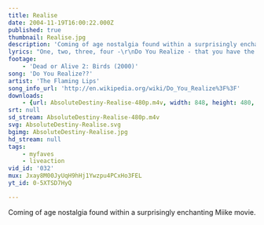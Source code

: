 ```yaml
---
title: Realise
date: 2004-11-19T16:00:22.000Z
published: true
thumbnail: Realise.jpg
description: 'Coming of age nostalgia found within a surprisingly enchanting Miike movie.'
lyrics: "One, two, three, four -\r\nDo You Realize - that you have the most beautiful face\r\nDo You Realize - we're floating in space -\r\nDo You Realize - that happiness makes you cry\r\nDo You Realize - that everyone you know someday will die\r\n\r\nAnd instead of saying all of your goodbyes - let them know\r\nYou realize that life goes fast\r\nIt's hard to make the good things last\r\nYou realize the sun don'-go down\r\nIt's just an illusion caused by the world spinning round\r\n\r\nDo You Realize - Oh - Oh - Oh\r\nDo You Realize - that everyone you know\r\nSomeday will die -\r\n\r\nAnd instead of saying all of your goodbyes - let them know\r\nYou realize that life goes fast\r\nIt's hard to make the good things last\r\nYou realize the sun don'-go down\r\nIt's just an illusion caused by the world spinning round\r\n\r\nDo You Realize - that you have the most beautiful face\r\nDo You Realize"
footage:
    - 'Dead or Alive 2: Birds (2000)'
song: 'Do You Realize??'
artist: 'The Flaming Lips'
song_info_url: 'http://en.wikipedia.org/wiki/Do_You_Realize%3F%3F'
downloads:
    - {url: AbsoluteDestiny-Realise-480p.m4v, width: 848, height: 480, mimetype: video/mp4}
srt: null
sd_stream: AbsoluteDestiny-Realise-480p.m4v
svg: AbsoluteDestiny-Realise.svg
bgimg: AbsoluteDestiny-Realise.jpg
hd_stream: null
tags:
    - myfaves
    - liveaction
vid_id: '032'
mux: Jxay8M00JyUqH9hHj1Ywzpu4PCxHo3FEL
yt_id: 0-5XTSD7HyQ

---
```

Coming of age nostalgia found within a surprisingly enchanting Miike movie.